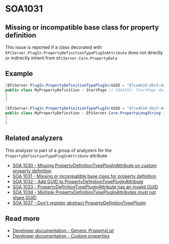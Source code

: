 # SOA1031

## Missing or incompatible base class for property definition

This issue is reported if a class decorated with `EPiServer.PlugIn.PropertyDefinitionTypePlugInAttribute`
does not directly or indirectly inherit from `EPiServer.Core.PropertyData`

## Example

```C#
[EPiServer.PlugIn.PropertyDefinitionTypePlugIn(GUID = "87ca4b10-dbc5-4e0a-ae23-c79a113ef00a")]
public class MyPropertyDefinition : StartPage // SOA1031: StartPage does not inherit from PropertyData
{
}

[EPiServer.PlugIn.PropertyDefinitionTypePlugIn(GUID = "87ca4b10-dbc5-4e0a-ae23-c79a113ef00a")]
public class MyPropertyDefinition : EPiServer.Core.PropertyLongString // OK
{
}
```

## Related analyzers

This analyzer is part of a group of analyzers for the `PropertyDefinitionTypePlugInAttribute` attribute

- [SOA 1030 - Missing PropertyDefinitionTypePlugInAttribute on custom property definition](https://github.com/Stekeblad/stekeblad.optimizely.analyzers/blob/master/doc/Analyzers/SOA1030.md)
- [SOA 1031 - Missing or incompatible base class for property definition](https://github.com/Stekeblad/stekeblad.optimizely.analyzers/blob/master/doc/Analyzers/SOA1031.md)
- [SOA 1032 - Add GUID to PropertyDefinitionTypePlugInAttribute](https://github.com/Stekeblad/stekeblad.optimizely.analyzers/blob/master/doc/Analyzers/SOA1032.md)
- [SOA 1033 - PropertyDefinitionTypePlugInAttribute has an invalid GUID](https://github.com/Stekeblad/stekeblad.optimizely.analyzers/blob/master/doc/Analyzers/SOA1033.md)
- [SOA 1034 - Multiple PropertyDefinitionTypePlugInAttributes must not share GUID](https://github.com/Stekeblad/stekeblad.optimizely.analyzers/blob/master/doc/Analyzers/SOA1034.md)
- [SOA 1037 - Don't register abstract PropertyDefinitionTypePlugIn](https://github.com/Stekeblad/stekeblad.optimizely.analyzers/blob/master/doc/Analyzers/SOA1037.md)

## Read more

- [Developer documentation - Generic PropertyList](https://docs.developers.optimizely.com/content-management-system/docs/generic-propertylist)
- [Developer documentation - Custom properties](https://docs.developers.optimizely.com/content-management-system/docs/custom-properties)